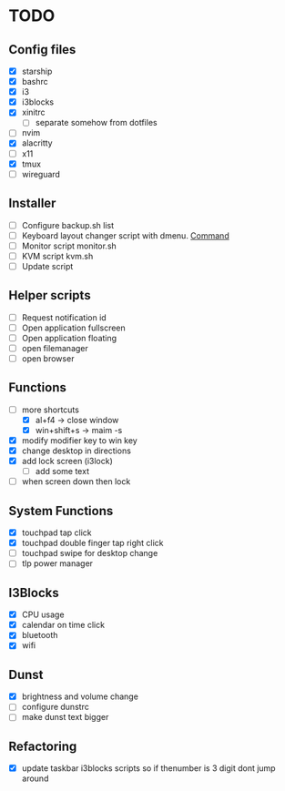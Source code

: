 # TODO

## Config files

- [x] starship
- [x] bashrc
- [x] i3
- [x] i3blocks
- [x] xinitrc
  - [ ] separate somehow from dotfiles
- [ ] nvim
- [x] alacritty
- [ ] x11
- [x] tmux
- [ ] wireguard

## Installer

- [ ] Configure backup.sh list
- [ ] Keyboard layout changer script with dmenu. [Command](https://superuser.com/questions/1147320/how-to-change-keyboard-layout-in-i3)
- [ ] Monitor script monitor.sh
- [ ] KVM script kvm.sh
- [ ] Update script

## Helper scripts

- [ ] Request notification id
- [ ] Open application fullscreen
- [ ] Open application floating
- [ ] open filemanager
- [ ] open browser

## Functions

- [ ] more shortcuts
  - [x] al+f4 -> close window
  - [x] win+shift+s -> maim -s
- [x] modify modifier key to win key
- [x] change desktop in directions
- [x] add lock screen (i3lock)
  - [ ] add some text
- [ ] when screen down then lock

## System Functions

- [x] touchpad tap click
- [x] touchpad double finger tap right click
- [ ] touchpad swipe for desktop change
- [ ] tlp power manager

## I3Blocks

- [x] CPU usage
- [x] calendar on time click
- [x] bluetooth
- [x] wifi

## Dunst

- [x] brightness and volume change
- [ ] configure dunstrc
- [ ] make dunst text bigger

## Refactoring

- [x] update taskbar i3blocks scripts so if thenumber is 3 digit dont jump around
